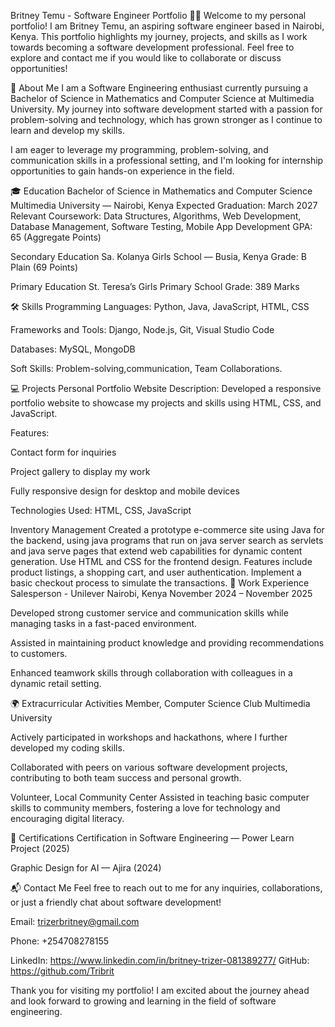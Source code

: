 Britney Temu - Software Engineer Portfolio 👩‍💻
Welcome to my personal portfolio! I am Britney Temu, an aspiring software engineer based in Nairobi, Kenya. This portfolio highlights my journey, projects, and skills as I work towards becoming a software development professional. Feel free to explore and contact me if you would like to collaborate or discuss opportunities!

🚀 About Me
I am a Software Engineering enthusiast currently pursuing a Bachelor of Science in Mathematics and Computer Science at Multimedia University. My journey into software development started with a passion for problem-solving and technology, which has grown stronger as I continue to learn and develop my skills.

I am eager to leverage my programming, problem-solving, and communication skills in a professional setting, and I'm looking for internship opportunities to gain hands-on experience in the field.

🎓 Education
Bachelor of Science in Mathematics and Computer Science
Multimedia University — Nairobi, Kenya
Expected Graduation: March 2027
Relevant Coursework: Data Structures, Algorithms, Web Development, Database Management, Software Testing, Mobile App Development
GPA: 65 (Aggregate Points)

Secondary Education
Sa. Kolanya Girls School — Busia, Kenya
Grade: B Plain (69 Points)

Primary Education
St. Teresa’s Girls Primary School
Grade: 389 Marks

🛠 Skills
Programming Languages: Python, Java, JavaScript, HTML, CSS

Frameworks and Tools: Django, Node.js, Git, Visual Studio Code

Databases: MySQL, MongoDB

Soft Skills: Problem-solving,communication, Team Collaborations.

💻 Projects
Personal Portfolio Website
Description: Developed a responsive portfolio website to showcase my projects and skills using HTML, CSS, and JavaScript.

Features:

Contact form for inquiries

Project gallery to display my work

Fully responsive design for desktop and mobile devices

Technologies Used: HTML, CSS, JavaScript


Inventory Management
Created a prototype e-commerce site using Java for the backend, using java programs that run on java server search as servlets and java serve pages that extend web capabilities for dynamic content generation. Use HTML and CSS for the frontend design. Features include product listings, a shopping cart, and user authentication. Implement a basic checkout process to simulate the transactions.
💼 Work Experience
Salesperson - Unilever
Nairobi, Kenya
November 2024 – November 2025

Developed strong customer service and communication skills while managing tasks in a fast-paced environment.

Assisted in maintaining product knowledge and providing recommendations to customers.

Enhanced teamwork skills through collaboration with colleagues in a dynamic retail setting.

🌍 Extracurricular Activities
Member, Computer Science Club
Multimedia University

Actively participated in workshops and hackathons, where I further developed my coding skills.

Collaborated with peers on various software development projects, contributing to both team success and personal growth.

Volunteer, Local Community Center
Assisted in teaching basic computer skills to community members, fostering a love for technology and encouraging digital literacy.

📜 Certifications
Certification in Software Engineering — Power Learn Project (2025)

Graphic Design for AI — Ajira (2024)

📬 Contact Me
Feel free to reach out to me for any inquiries, collaborations, or just a friendly chat about software development!

Email: trizerbritney@gmail.com

Phone: +254708278155

LinkedIn: https://www.linkedin.com/in/britney-trizer-081389277/
GitHub: https://github.com/Tribrit


Thank you for visiting my portfolio! I am excited about the journey ahead and look forward to growing and learning in the field of software engineering.

